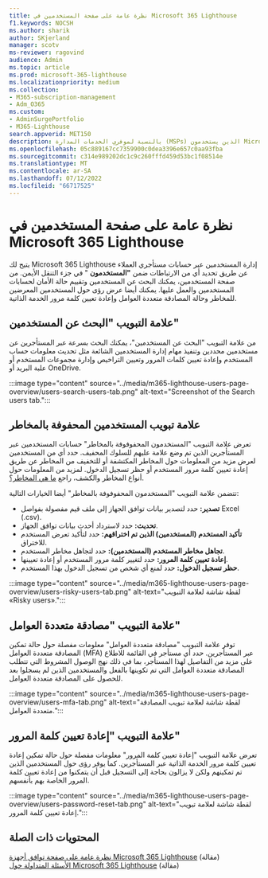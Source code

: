 ```yaml
---
title: نظرة عامة على صفحة المستخدمين في Microsoft 365 Lighthouse
f1.keywords: NOCSH
ms.author: sharik
author: SKjerland
manager: scotv
ms-reviewer: ragovind
audience: Admin
ms.topic: article
ms.prod: microsoft-365-lighthouse
ms.localizationpriority: medium
ms.collection:
- M365-subscription-management
- Adm_O365
ms.custom:
- AdminSurgePortfolio
- M365-Lighthouse
search.appverid: MET150
description: بالنسبة لموفري الخدمات المدارة (MSPs) الذين يستخدمون Microsoft 365 Lighthouse، تعرف على صفحة المستخدمين.
ms.openlocfilehash: 05c889167cc7359900c0dea3396e657c0aa93fba
ms.sourcegitcommit: c314e989202dc1c9c260fffd459d53bc1f08514e
ms.translationtype: MT
ms.contentlocale: ar-SA
ms.lasthandoff: 07/12/2022
ms.locfileid: "66717525"
---
```

# <a name="overview-of-the-users-page-in-microsoft-365-lighthouse"></a>نظرة عامة على صفحة المستخدمين في Microsoft 365 Lighthouse 

يتيح لك Microsoft 365 Lighthouse إدارة المستخدمين عبر حسابات مستأجري العملاء عن طريق تحديد أي من الارتباطات ضمن **"المستخدمون** " في جزء التنقل الأيمن. من صفحة المستخدمين، يمكنك البحث عن المستخدمين وتقييم حالة الأمان لحسابات المستخدمين والعمل عليها. يمكنك أيضا عرض رؤى حول المستخدمين المعرضين للمخاطر وحالة المصادقة متعددة العوامل وإعادة تعيين كلمة مرور الخدمة الذاتية.  
  
## <a name="search-users-tab"></a>علامة التبويب "البحث عن المستخدمين"  
  
من علامة التبويب "البحث عن المستخدمين"، يمكنك البحث بسرعة عبر المستأجرين عن مستخدمين محددين وتنفيذ مهام إدارة المستخدمين الشائعة مثل تحديث معلومات حساب المستخدم وإعادة تعيين كلمات المرور وتعيين التراخيص وإدارة مجموعات المستخدم أو علبة البريد أو OneDrive.

:::image type="content" source="../media/m365-lighthouse-users-page-overview/users-search-users-tab.png" alt-text="Screenshot of the Search users tab.":::

## <a name="risky-users-tab"></a>علامة تبويب المستخدمين المحفوفة بالمخاطر

تعرض علامة التبويب "المستخدمون المحفوفوفة بالمخاطر" حسابات المستخدمين عبر المستأجرين الذين تم وضع علامة عليهم للسلوك المحفيف. حدد أي من المستخدمين لعرض مزيد من المعلومات حول المخاطر المكتشفة أو للتخفيف من المخاطر عن طريق إعادة تعيين كلمة مرور المستخدم أو حظر تسجيل الدخول. لمزيد من المعلومات حول أنواع المخاطر والكشف، راجع [ما هي المخاطر؟](/azure/active-directory/identity-protection/concept-identity-protection-risks).

تتضمن علامة التبويب "المستخدمون المحفوفوفة بالمخاطر" أيضا الخيارات التالية:
- **تصدير:** حدد لتصدير بيانات توافق الجهاز إلى ملف قيم مفصولة بفواصل Excel (.csv).
- **تحديث:** حدد لاسترداد أحدث بيانات توافق الجهاز.
- **تأكيد المستخدم (المستخدمين) الذين تم اختراقهم:** حدد لتأكيد تعرض المستخدم للاختراق.
- **تجاهل مخاطر المستخدم (المستخدمين):** حدد لتجاهل مخاطر المستخدم.  
- **إعادة تعيين كلمة المرور:** حدد لتغيير كلمة مرور المستخدم أو إعادة تعيينها.
- **حظر تسجيل الدخول:** حدد لمنع أي شخص من تسجيل الدخول بهذا المستخدم.

:::image type="content" source="../media/m365-lighthouse-users-page-overview/users-risky-users-tab.png" alt-text="لقطة شاشة لعلامة التبويب «Risky users».":::

## <a name="multifactor-authentication-tab"></a>علامة التبويب "مصادقة متعددة العوامل"

توفر علامة التبويب "مصادقة متعددة العوامل" معلومات مفصلة حول حالة تمكين المصادقة متعددة العوامل (MFA) عبر المستأجرين. حدد أي مستأجر في القائمة للاطلاع على مزيد من التفاصيل لهذا المستأجر، بما في ذلك نهج الوصول المشروط التي تتطلب المصادقة متعددة العوامل التي تم تكوينها بالفعل والمستخدمين الذين لم يسجلوا بعد للحصول على المصادقة متعددة العوامل.

:::image type="content" source="../media/m365-lighthouse-users-page-overview/users-mfa-tab.png" alt-text="لقطة شاشة لعلامة تبويب المصادقة متعددة العوامل.":::

## <a name="password-reset-tab"></a>علامة التبويب "إعادة تعيين كلمة المرور"

تعرض علامة التبويب "إعادة تعيين كلمة المرور" معلومات مفصلة حول حالة تمكين إعادة تعيين كلمة مرور الخدمة الذاتية عبر المستأجرين. كما يوفر رؤى حول المستخدمين الذين تم تمكينهم ولكن لا يزالون بحاجة إلى التسجيل قبل أن يتمكنوا من إعادة تعيين كلمة المرور الخاصة بهم بأنفسهم.

:::image type="content" source="../media/m365-lighthouse-users-page-overview/users-password-reset-tab.png" alt-text="لقطة شاشة لعلامة تبويب إعادة تعيين كلمة المرور.":::

## <a name="related-content"></a>المحتويات ذات الصلة

[نظرة عامة على صفحة توافق أجهزة Microsoft 365 Lighthouse](m365-lighthouse-device-compliance-page-overview.md) (مقالة)\
[الأسئلة المتداولة حول Microsoft 365 Lighthouse](m365-lighthouse-faq.yml) (مقالة)
